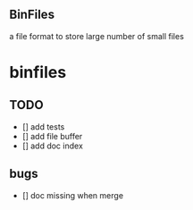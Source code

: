 BinFiles
------------
a file format to store large number of small files

# binfiles

## TODO
- [] add tests
- [] add file buffer
- [] add doc index

## bugs
- [] doc missing when merge